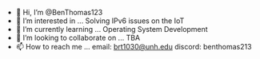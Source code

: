 - 👋 Hi, I’m @BenThomas123
- 👀 I’m interested in ... Solving IPv6 issues on the IoT
- 🌱 I’m currently learning ... Operating System Development
- 💞️ I’m looking to collaborate on ... TBA
- 📫 How to reach me ... email: brt1030@unh.edu discord: benthomas213

<!---
BenThomas123/BenThomas123 is a ✨ special ✨ repository because its `README.md` (this file) appears on your GitHub profile.
You can click the Preview link to take a look at your changes.
--->
